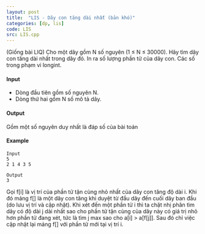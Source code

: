 ```yaml
---
layout: post
title:  "LIS - Dãy con tăng dài nhất (bản khó)"
categories: [dp, lis]
code: LIS
src: LIS.cpp
---
```




  


(Giống bài LIQ) Cho một dãy gồm N số nguyên (1 ≤ N ≤ 30000). Hãy tìm dãy con tăng dài nhất trong dãy đó. In ra số lượng phần tử của dãy con. Các số trong phạm vi longint.

#### Input

*   Dòng đầu tiên gồm số nguyên N.
*   Dòng thứ hai gồm N số mô tả dãy.

#### Output

Gồm một số nguyên duy nhất là đáp số của bài toán

#### Example

```
Input
5
2 1 4 3 5

Output
3

```

<!--more-->



Gọi f[i] là vị trí của phần tử tận cùng nhỏ nhất của dãy con tăng độ dài i. Khi đó mảng f[] là một dãy con tăng khi duyệt từ đầu dãy đến cuối dãy ban đầu (do lưu vị trí và cập nhật). Khi xét đến một phần tử i thì ta chặt nhị phân tìm dãy có độ dài j dài nhất sao cho phần tử tận cùng của dãy này có giá trị nhỏ hơn phần tử đang xét, tức là tìm j max sao cho a[i] > a[f[j]]. Sau đó chỉ việc cập nhật lại mảng f[] với phần tử mới tại vị trí i.
